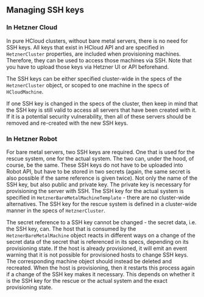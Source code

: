 ## Managing SSH keys

### In Hetzner Cloud
In pure HCloud clusters, without bare metal servers, there is no need for SSH keys. All keys that exist in HCloud API and are specified in ```HetznerCluster``` properties, are included when provisioning machines. Therefore, they can be used to access those machines via SSH. Note that you have to upload those keys via Hetzner UI or API beforehand. 

The SSH keys can be either specified cluster-wide in the specs of the ```HetznerCluster``` object, or scoped to one machine in the specs of ```HCloudMachine```.

If one SSH key is changed in the specs of the cluster, then keep in mind that the SSH key is still valid to access all servers that have been created with it. If it is a potential security vulnerability, then all of these servers should be removed and re-created with the new SSH keys.

### In Hetzner Robot
For bare metal servers, two SSH keys are required. One that is used for the rescue system, one for the actual system. The two can, under the hood, of course, be the same. These SSH keys do not have to be uploaded into Robot API, but have to be stored in two secrets (again, the same secret is also possible if the same reference is given twice). Not only the name of the SSH key, but also public and private key. The private key is necessary for provisioning the server with SSH. The SSH key for the actual system is specified in ```HetznerBareMetalMachineTemplate``` - there are no cluster-wide alternatives. The SSH key for the rescue system is defined in a cluster-wide manner in the specs of ```HetznerCluster```.

The secret reference to a SSH key cannot be changed - the secret data, i.e. the SSH key, can. The host that is consumed by the ```HetznerBareMetalMachine``` object reacts in different ways on a change of the secret data of the secret that is referenced in its specs, depending on its provisioning state. If the host is already provisioned, it will emit an event warning that it is not possible for provisioned hosts to change SSH keys. The corresponding machine object should instead be deleted and recreated. When the host is provisioning, then it restarts this process again if a change of the SSH key makes it necessary. This depends on whether it is the SSH key for the rescue or the actual system and the exact provisioning state.
